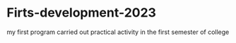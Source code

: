 # Firts-development-2023
my first program carried out practical activity in the first semester of college
